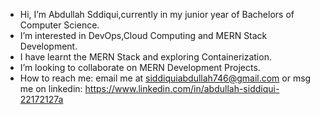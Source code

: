 -  Hi, I’m Abdullah Sddiqui,currently in my junior year of Bachelors of Computer Science.
-  I’m interested in DevOps,Cloud Computing and MERN Stack Development.
-  I have learnt the MERN Stack and exploring Containerization.
-  I’m looking to collaborate on MERN Development Projects.
-  How to reach me: email me at siddiquiabdullah746@gmail.com or msg me on linkedin: https://www.linkedin.com/in/abdullah-siddiqui-22172127a

<!---
Abdullah213447/Abdullah213447 is a ✨ special ✨ repository because its `README.md` (this file) appears on your GitHub profile.
You can click the Preview link to take a look at your changes.
--->

